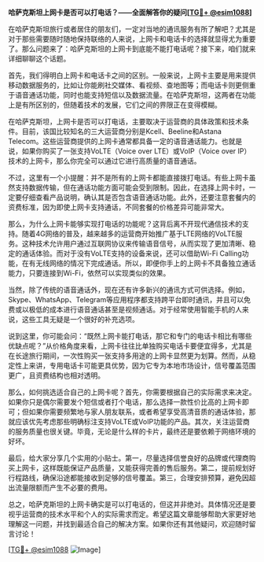 **哈萨克斯坦上网卡是否可以打电话？——全面解答你的疑问[[TG💪+ @esim1088](https://t.me/s/esim1088)]**

在哈萨克斯坦旅行或者居住的朋友们，一定对当地的通讯服务有所了解吧？尤其是对于那些需要随时随地保持联络的人来说，上网卡和电话卡的选择就显得尤为重要了。那么问题来了：哈萨克斯坦的上网卡到底能不能打电话呢？接下来，咱们就来详细聊聊这个话题。

首先，我们得明白上网卡和电话卡之间的区别。一般来说，上网卡主要是用来提供移动数据服务的，比如让你能刷社交媒体、看视频、查地图等；而电话卡则更侧重于语音通话功能，同时也能支持短信以及数据流量。在哈萨克斯坦，这两者在功能上是有所区别的，但随着技术的发展，它们之间的界限正在变得模糊。

在哈萨克斯坦，上网卡是否可以打电话，主要取决于运营商的具体政策和技术条件。目前，该国比较知名的三大运营商分别是Kcell、Beeline和Astana Telecom。这些运营商提供的上网卡通常都具备一定的语音通话能力。也就是说，如果你购买了一张支持VoLTE（Voice over LTE）或VoIP（Voice over IP）技术的上网卡，那么你完全可以通过它进行高质量的语音通话。

不过，这里有一个小提醒：并不是所有的上网卡都能直接拨打电话。有些上网卡虽然支持数据传输，但在通话功能方面可能会受到限制。因此，在选择上网卡时，一定要仔细查看产品说明，确认其是否包含语音通话功能。此外，还要注意套餐内的资费标准，因为即使上网卡支持通话，不同套餐的价格差异可能非常大。

那么，为什么上网卡能够实现打电话的功能呢？这背后离不开现代通信技术的支持。随着4G网络的普及，越来越多的运营商开始推广基于LTE网络的VoLTE服务。这种技术允许用户通过互联网协议来传输语音信号，从而实现了更加清晰、稳定的通话体验。而对于没有VoLTE支持的设备来说，还可以借助Wi-Fi Calling功能，在有无线网络的情况下完成通话。所以，即便你手上的上网卡不具备独立通话能力，只要连接到Wi-Fi，依然可以实现类似的效果。

当然，除了传统的语音通话外，现在还有许多新兴的通讯方式可供选择。例如，Skype、WhatsApp、Telegram等应用程序都支持跨平台即时通讯，并且可以免费或以极低的成本进行语音通话甚至是视频通话。对于经常使用智能手机的人来说，这些工具无疑是一个很好的补充选项。

说到这里，你可能会问：“既然上网卡能打电话，那它和专门的电话卡相比有哪些优缺点呢？”从价格角度来看，上网卡往往比单独购买电话卡要便宜得多，尤其是在长途旅行期间，一次性购买一张支持多用途的上网卡显然更为划算。然而，从稳定性上来讲，专用电话卡可能更具优势，因为它专为本地市场设计，信号覆盖范围更广，且资费结构也相对透明。

那么，如何挑选适合自己的上网卡呢？首先，你需要根据自己的实际需求来决定。如果你只是偶尔需要发个短信或者打个电话，那么选择一款性价比高的上网卡即可；但如果你需要频繁地与家人朋友联系，或者希望享受高清音质的通话体验，那就应该优先考虑那些明确标注支持VoLTE或VoIP功能的产品。其次，关注运营商的服务质量也很关键。毕竟，无论是什么样的卡片，最终还是要依赖于网络环境的好坏。

最后，给大家分享几个实用的小贴士。第一，尽量选择信誉良好的品牌或代理商购买上网卡，这样既能保证产品质量，又能获得完善的售后服务。第二，提前规划好行程路线，确保沿途都能接收到足够的信号覆盖。第三，合理安排预算，避免因超出流量限额而产生不必要的费用。

总之，哈萨克斯坦的上网卡确实是可以打电话的，但这并非绝对。具体情况还是要视乎运营商的技术水平和个人的实际需求而定。希望这篇文章能够帮助大家更好地理解这一问题，并找到最适合自己的解决方案。如果你还有其他疑问，欢迎随时留言讨论！

[[TG💪+ @esim1088](https://t.me/s/esim1088) ![Image](https://i.postimg.cc/4NQfJmqS/Snipaste-2025-05-13-00-14-12.png)]
